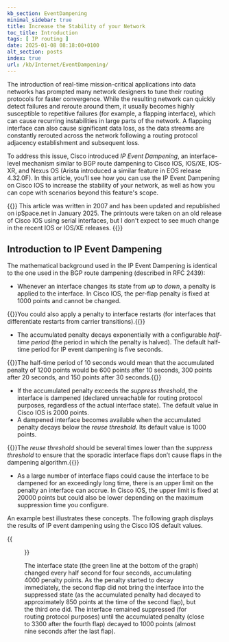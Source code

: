 ```yaml
---
kb_section: EventDampening
minimal_sidebar: true
title: Increase the Stability of your Network
toc_title: Introduction
tags: [ IP routing ]
date: 2025-01-08 08:18:00+0100
alt_section: posts
index: true
url: /kb/Internet/EventDampening/
---
```

The introduction of real-time mission-critical applications into data networks has prompted many network designers to tune their routing protocols for faster convergence. While the resulting network can quickly detect failures and reroute around them, it usually becomes highly susceptible to repetitive failures (for example, a flapping interface), which can cause recurring instabilities in large parts of the network. A flapping interface can also cause significant data loss, as the data streams are constantly rerouted across the network following a routing protocol adjacency establishment and subsequent loss.
<!--more-->
To address this issue, Cisco introduced *IP Event Dampening*, an interface-level mechanism similar to BGP route dampening to Cisco IOS, IOS/XE, IOS-XR, and Nexus OS (Arista introduced a similar feature in EOS release 4.32.0F). In this article, you’ll see how you can use the IP Event Dampening on Cisco IOS to increase the stability of your network, as well as how you can cope with scenarios beyond this feature's scope.

{{<note migrated>}}
This article was written in 2007 and has been updated and republished on ipSpace.net in January 2025. The printouts were taken on an old release of Cisco IOS using serial interfaces, but I don't expect to see much change in the recent IOS or IOS/XE releases.
{{</note>}}

## Introduction to IP Event Dampening

The mathematical background used in the IP Event Dampening is identical to the one used in the BGP route dampening (described in RFC 2439):

* Whenever an interface changes its state from *up* to *down*, a penalty is applied to the interface. In Cisco IOS, the per-flap penalty is fixed at 1000 points and cannot be changed.

{{<note>}}You could also apply a penalty to interface restarts (for interfaces that differentiate restarts from carrier transitions).{{</note>}}

* The accumulated penalty decays exponentially with a configurable *half-time period* (the period in which the penalty is halved). The default half-time period for IP event dampening is five seconds.

{{<note info>}}The half-time period of 10 seconds would mean that the accumulated penalty of 1200 points would be 600 points after 10 seconds, 300 points after 20 seconds, and 150 points after 30 seconds.{{</note>}}

* If the accumulated penalty exceeds the *suppress threshold*, the interface is dampened (declared unreachable for routing protocol purposes, regardless of the actual interface state). The default value in Cisco IOS is 2000 points.
* A dampened interface becomes available when the accumulated penalty decays below the *reuse threshold.* Its default value is 1000 points.

{{<note>}}The *reuse threshold* should be several times lower than the *suppress threshold* to ensure that the sporadic interface flaps don’t cause flaps in the dampening algorithm.{{</note>}}

* As a large number of interface flaps could cause the interface to be dampened for an exceedingly long time, there is an upper limit on the penalty an interface can accrue. In Cisco IOS, the upper limit is fixed at 20000 points but could also be lower depending on the maximum suppression time you configure.

An example best illustrates these concepts. The following graph displays the results of IP event dampening using the Cisco IOS default values.

{{<figure caption="Sample IP event dampening scenario" src="Graph.jpg">}}

The interface state (the green line at the bottom of the graph) changed every half second for four seconds, accumulating 4000 penalty points. As the penalty started to decay immediately, the second flap did not bring the interface into the suppressed state (as the accumulated penalty had decayed to approximately 850 points at the time of the second flap), but the third one did. The interface remained suppressed (for routing protocol purposes) until the accumulated penalty (close to 3300 after the fourth flap) decayed to 1000 points (almost nine seconds after the last flap).

